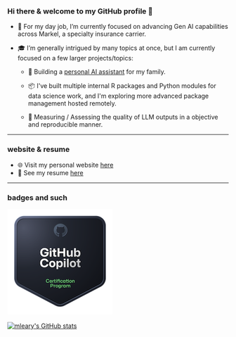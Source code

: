 ### Hi there & welcome to my GitHub profile 👋


- :briefcase: For my day job, I’m currently focused on advancing Gen AI capabilities across Markel, a specialty insurance carrier.


- :mortar_board: I’m generally intrigued by many topics at once, but I am currently focused on a few larger projects/topics:
  
  - :rocket: Building a [personal AI assistant](https://github.com/mleary/leary_ai) for my family.
    
  - :package: I've built multiple internal R packages and Python modules for data science work, and I'm exploring more advanced package management hosted remotely.
    
  - :triangular_ruler: Measuring / Assessing the quality of LLM outputs in a objective and reproducible manner.

-------
### website & resume
- :globe_with_meridians: Visit my personal website [here](https://www.mattleary.com)
- :memo: See my resume [here](https://mleary.github.io/resume/)


------
### badges and such

[![GitHub Copilot](https://raw.githubusercontent.com/mleary/images/main/github-copilot.png)](https://www.credly.com/badges/f8f24f1c-d8ef-4430-9c19-384ca1bea13e/public_url)

[![mleary's GitHub stats](https://github-readme-stats.vercel.app/api?username=mleary)](https://github.com/mleary/github-readme-stats)


<!--
- 🔭 I’m currently working on ...
- 🌱 I’m currently learning ...
- 👯 I’m looking to collaborate on ...
- 🤔 I’m looking for help with ...
- 💬 Ask me about ...
- 📫 How to reach me: ...
- 😄 Pronouns: ...
- ⚡ Fun fact: ...
-->
